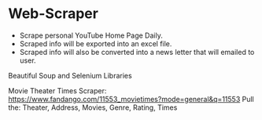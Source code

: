 # Web-Scraper
* Scrape personal YouTube Home Page Daily.
* Scraped info will be exported into an excel file.
* Scraped info will also be converted into a news letter that will emailed to user.

Beautiful Soup and Selenium Libraries


Movie Theater Times Scraper:
https://www.fandango.com/11553_movietimes?mode=general&q=11553
Pull the:
  Theater, Address, Movies, Genre, Rating,  Times
